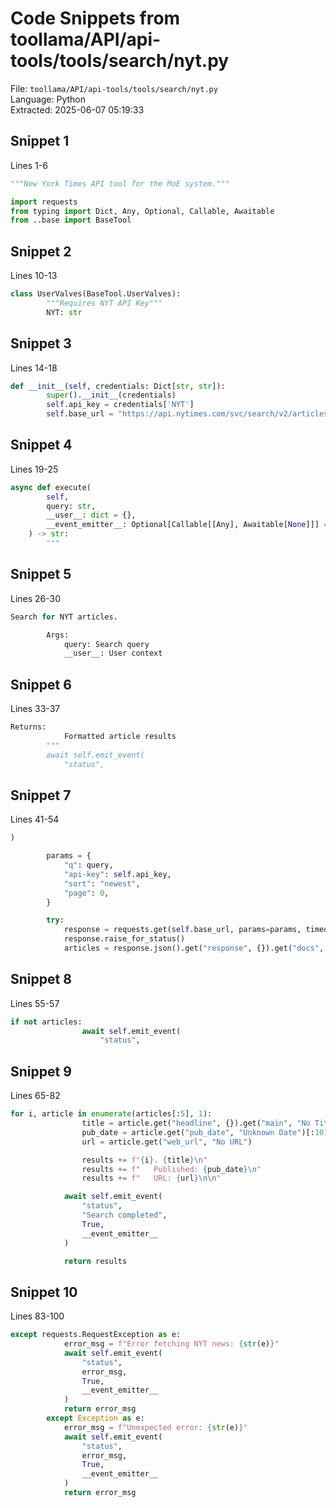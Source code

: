 # Code Snippets from toollama/API/api-tools/tools/search/nyt.py

File: `toollama/API/api-tools/tools/search/nyt.py`  
Language: Python  
Extracted: 2025-06-07 05:19:33  

## Snippet 1
Lines 1-6

```Python
"""New York Times API tool for the MoE system."""

import requests
from typing import Dict, Any, Optional, Callable, Awaitable
from ..base import BaseTool
```

## Snippet 2
Lines 10-13

```Python
class UserValves(BaseTool.UserValves):
        """Requires NYT API Key"""
        NYT: str
```

## Snippet 3
Lines 14-18

```Python
def __init__(self, credentials: Dict[str, str]):
        super().__init__(credentials)
        self.api_key = credentials['NYT']
        self.base_url = "https://api.nytimes.com/svc/search/v2/articlesearch.json"
```

## Snippet 4
Lines 19-25

```Python
async def execute(
        self,
        query: str,
        __user__: dict = {},
        __event_emitter__: Optional[Callable[[Any], Awaitable[None]]] = None
    ) -> str:
        """
```

## Snippet 5
Lines 26-30

```Python
Search for NYT articles.

        Args:
            query: Search query
            __user__: User context
```

## Snippet 6
Lines 33-37

```Python
Returns:
            Formatted article results
        """
        await self.emit_event(
            "status",
```

## Snippet 7
Lines 41-54

```Python
)

        params = {
            "q": query,
            "api-key": self.api_key,
            "sort": "newest",
            "page": 0,
        }

        try:
            response = requests.get(self.base_url, params=params, timeout=15)
            response.raise_for_status()
            articles = response.json().get("response", {}).get("docs", [])
```

## Snippet 8
Lines 55-57

```Python
if not articles:
                await self.emit_event(
                    "status",
```

## Snippet 9
Lines 65-82

```Python
for i, article in enumerate(articles[:5], 1):
                title = article.get("headline", {}).get("main", "No Title")
                pub_date = article.get("pub_date", "Unknown Date")[:10]
                url = article.get("web_url", "No URL")

                results += f"{i}. {title}\n"
                results += f"   Published: {pub_date}\n"
                results += f"   URL: {url}\n\n"

            await self.emit_event(
                "status",
                "Search completed",
                True,
                __event_emitter__
            )

            return results
```

## Snippet 10
Lines 83-100

```Python
except requests.RequestException as e:
            error_msg = f"Error fetching NYT news: {str(e)}"
            await self.emit_event(
                "status",
                error_msg,
                True,
                __event_emitter__
            )
            return error_msg
        except Exception as e:
            error_msg = f"Unexpected error: {str(e)}"
            await self.emit_event(
                "status",
                error_msg,
                True,
                __event_emitter__
            )
            return error_msg
```

